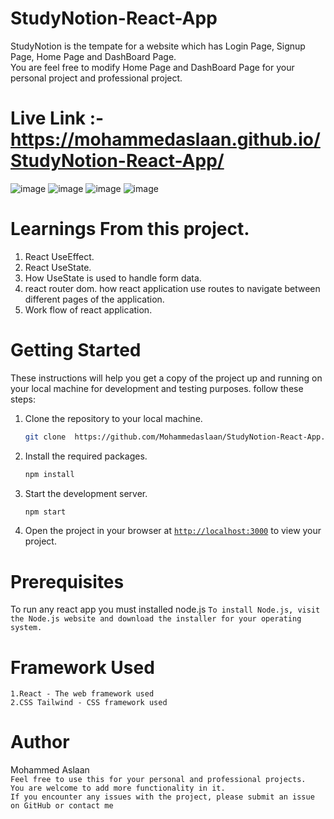 # StudyNotion-React-App
StudyNotion is the tempate for a website which has Login Page, Signup Page, Home Page and DashBoard Page. <br/>
You are feel free to modify Home Page and DashBoard Page for your personal project and professional project.

# Live Link :- https://mohammedaslaan.github.io/StudyNotion-React-App/

![image](https://user-images.githubusercontent.com/81412984/236634812-032d64fe-fc9e-475d-8e40-5877611ddb35.png)
![image](https://user-images.githubusercontent.com/81412984/236634848-8d712ab1-69f7-4b50-92ba-d1cad1fea769.png)
![image](https://user-images.githubusercontent.com/81412984/236634891-c5c030a7-f904-46fe-b005-ef9bd56d7b2e.png)
![image](https://user-images.githubusercontent.com/81412984/236634927-45955ae6-2aef-4a96-bad2-d8263cb156e3.png)


# Learnings From this project.
  1. React UseEffect.
  2. React UseState.
  3. How UseState is used to handle form data.
  4. react router dom. how react application use routes to navigate between different pages of the application. 
  4. Work flow of react application.
  
# Getting Started
These instructions will help you get a copy of the project up and running on your local machine for development and testing purposes.
follow these steps:

1. Clone the repository to your local machine.
    ```sh
    git clone  https://github.com/Mohammedaslaan/StudyNotion-React-App.git
    ```

1. Install the required packages.
    ```sh
    npm install
    ```

1. Start the development server.
    ```sh
    npm start
    ```
1. Open the project in your browser at [`http://localhost:3000`](http://localhost:3000) to view your project.

# Prerequisites
To run any react app you must installed node.js
     ```
    To install Node.js, visit the Node.js website and download the installer for your operating system.
    ```


# Framework Used
    
    1.React - The web framework used
    2.CSS Tailwind - CSS framework used
    
  
 

# Author
Mohammed Aslaan <br/>
```Feel free to use this for your personal and professional projects.```<br/>
```You are welcome to add more functionality in it.```<br/>
```If you encounter any issues with the project, please submit an issue on GitHub or contact me```
